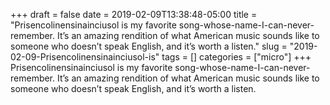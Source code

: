 +++draft = falsedate = 2019-02-09T13:38:48-05:00title = "Prisencolinensinainciusol is my favorite song-whose-name-I-can-never-remember. It’s an amazing rendition of what American music sounds like to someone who doesn’t speak English, and it’s worth a listen."slug = "2019-02-09-Prisencolinensinainciusol-is"tags = []categories = ["micro"]+++Prisencolinensinainciusol is my favorite song-whose-name-I-can-never-remember. It’s an amazing rendition of what American music sounds like to someone who doesn’t speak English, and it’s worth a listen.